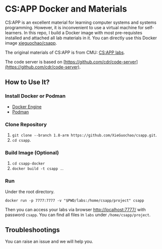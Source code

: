 # CS:APP Docker and Materials

CS:APP is an excellent material for learning computer systems and systems programming. However, it is inconvenient to use a virtual machine for self-learners. 
In this repo, I build a Docker image with most pre-requistes installed and attached all lab materials in it.
You can directly use this Docker image [xieguochao/csapp](https://hub.docker.com/r/xieguochao/csapp).

The original materials of CS:APP is from CMU: [CS:APP labs](http://csapp.cs.cmu.edu/3e/labs.html). 

The code server is based on [https://github.com/cdr/code-server](https://github.com/cdr/code-server).

## How to Use It?

### Install Docker or Podman

- [Docker Engine](https://docs.docker.com/engine/install/)
- [Podman](https://podman.io/docs/installation)

### Clone Repository

1. `git clone --branch 1.8-arm https://github.com/XieGuochao/csapp.git`.
2. `cd csapp`.

### Build Image (Optional)

1. `cd csapp-docker`
2. `docker build -t csapp .`.

### Run

Under the root directory.

`docker run -p 7777:7777 -v "$PWD/labs:/home/csapp/project" csapp`

Then you can access your labs via browser [http://localhost:7777/](http://localhost:7777/) with password `csapp`. You can find all files in `labs` under `/home/csapp/project`.

## Troubleshootings

You can raise an issue and we will help you.

